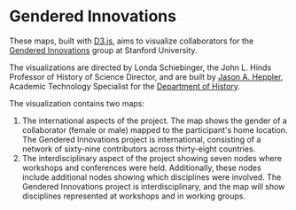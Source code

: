 # Gendered Innovations

These maps, built with [D3.js](http://d3js.org), aims to visualize collaborators for the [Gendered Innovations](http://genderedinnovations.stanford.edu/) group at Stanford University. 

The visualizations are directed by Londa Schiebinger, the John L. Hinds Professor of History of Science Director, and are built by [Jason A. Heppler](http://jasonheppler.org), Academic Technology Specialist for the [Department of History](http://history.stanford.edu). 

The visualization contains two maps:

1. The international aspects of the project. The map shows the gender of a collaborator (female or male) mapped to the participant's home location. The Gendered Innovations project is international, consisting of a network of sixty-nine contributors across thirty-eight countries. 
2. The interdisciplinary aspect of the project showing seven nodes where workshops and conferences were held. Additionally, these nodes include additional nodes showing which disciplines were involved. The Gendered Innovations project is interdisciplinary, and the map will show disciplines represented at workshops and in working groups. 
